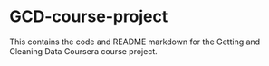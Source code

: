 GCD-course-project
==================

This contains the code and README markdown for the Getting and Cleaning Data Coursera course project.
